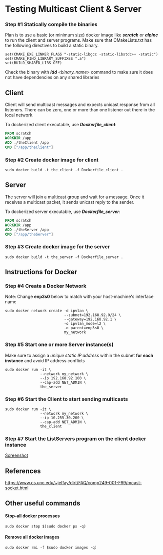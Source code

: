 # Testing Multicast Client & Server

### Step #1 Statically compile the binaries
Plan is to use a basic (or minimum size) docker image like **_scratch_** or **_alpine_** to run the client and server
programs.
Make sure that CMakeLists.txt has the following directives to build a static binary.
```shell
set(CMAKE_EXE_LINKER_FLAGS "-static-libgcc -static-libstdc++ -static")
set(CMAKE_FIND_LIBRARY_SUFFIXES ".a")
set(BUILD_SHARED_LIBS OFF)
```
Check the binary with **_ldd_** _<binary_name>_ command to make sure it does not have dependencies on any shared
libraries

## Client

Client will send multicast messages and expects unicast response from all listeners. There can be zero, one or more
than one listener out there in the local network.

To dockerized client executable, use _**Dockerfile_client**_:

```dockerfile
FROM scratch
WORKDIR /app
ADD ./theClient /app
CMD ["/app/theClient"]
```

### Step #2 Create docker image for client
```shell
sudo docker build -t the_client -f Dockerfile_client .
```
## Server

The server will join a multicast group and wait for a message. Once it receives a multicast packet, it sends unicast
reply to the sender.

To dockerized server executable, use _**Dockerfile_server**_:
```dockerfile
FROM scratch
WORKDIR /app
ADD ./theServer /app
CMD ["/app/theServer"]
```

### Step #3 Create docker image for the server
```shell
sudo docker build -t the_server -f Dockerfile_server .
```
## Instructions for Docker

### Step #4 Create a Docker Network
Note: Change **enp3s0** below to match with your host-machine's interface name
```shell
sudo docker network create -d ipvlan \
                           --subnet=192.168.92.0/24 \
                           --gateway=192.168.92.1 \
                           -o ipvlan_mode=l2 \
                           -o parent=enp3s0 \
                           my_network
```

### Step #5 Start one or more Server instance(s)

Make sure to assign a _unique static IP address_ within the subnet **for each instance** and avoid IP address conflicts
```shell
sudo docker run -it \
                --network my_network \
                --ip 192.168.92.100 \
                --cap-add NET_ADMIN \
                the_server
```

### Step #6 Start the Client to start sending multicasts
```shell
sudo docker run -it \
                --network my_network \
                --ip 10.255.30.200 \
                --cap-add NET_ADMIN \
                the_client
```

### Step #7 Start the ListServers program on the client docker instance

[Screenshot](img.png)
## References
https://www.cs.unc.edu/~jeffay/dirt/FAQ/comp249-001-F99/mcast-socket.html
## Other useful commands
#### Stop-all docker processes
```shell
sudo docker stop $(sudo docker ps -q)
```
#### Remove all docker images
```shell
sudo docker rmi -f $sudo docker images -q)
```